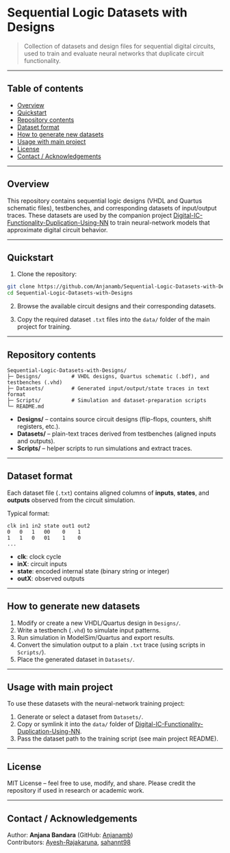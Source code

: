 # Sequential Logic Datasets with Designs

> Collection of datasets and design files for sequential digital circuits, used to train and evaluate neural networks that duplicate circuit functionality.

---

## Table of contents

- [Overview](#overview)  
- [Quickstart](#quickstart)  
- [Repository contents](#repository-contents)  
- [Dataset format](#dataset-format)  
- [How to generate new datasets](#how-to-generate-new-datasets)  
- [Usage with main project](#usage-with-main-project)  
- [License](#license)  
- [Contact / Acknowledgements](#contact--acknowledgements)

---

## Overview

This repository contains sequential logic designs (VHDL and Quartus schematic files), testbenches, and corresponding datasets of input/output traces. These datasets are used by the companion project [Digital-IC-Functionality-Duplication-Using-NN](https://github.com/Anjanamb/Digital-IC-Functionality-Duplication-Using-NN) to train neural-network models that approximate digital circuit behavior.

---

## Quickstart

1. Clone the repository:
```bash
git clone https://github.com/Anjanamb/Sequential-Logic-Datasets-with-Designs.git
cd Sequential-Logic-Datasets-with-Designs
```

2. Browse the available circuit designs and their corresponding datasets.

3. Copy the required dataset `.txt` files into the `data/` folder of the main project for training.

---

## Repository contents

```
Sequential-Logic-Datasets-with-Designs/
├─ Designs/          # VHDL designs, Quartus schematic (.bdf), and testbenches (.vhd)
├─ Datasets/         # Generated input/output/state traces in text format
├─ Scripts/          # Simulation and dataset-preparation scripts
└─ README.md
```

- **Designs/** – contains source circuit designs (flip-flops, counters, shift registers, etc.).  
- **Datasets/** – plain-text traces derived from testbenches (aligned inputs and outputs).  
- **Scripts/** – helper scripts to run simulations and extract traces.

---

## Dataset format

Each dataset file (`.txt`) contains aligned columns of **inputs**, **states**, and **outputs** observed from the circuit simulation.

Typical format:
```
clk in1 in2 state out1 out2
0   0   1   00    0    1
1   1   0   01    1    0
...
```

- **clk**: clock cycle  
- **inX**: circuit inputs  
- **state**: encoded internal state (binary string or integer)  
- **outX**: observed outputs

---

## How to generate new datasets

1. Modify or create a new VHDL/Quartus design in `Designs/`.  
2. Write a testbench (`.vhd`) to simulate input patterns.  
3. Run simulation in ModelSim/Quartus and export results.  
4. Convert the simulation output to a plain `.txt` trace (using scripts in `Scripts/`).  
5. Place the generated dataset in `Datasets/`.

---

## Usage with main project

To use these datasets with the neural-network training project:

1. Generate or select a dataset from `Datasets/`.  
2. Copy or symlink it into the `data/` folder of [Digital-IC-Functionality-Duplication-Using-NN](https://github.com/Anjanamb/Digital-IC-Functionality-Duplication-Using-NN).  
3. Pass the dataset path to the training script (see main project README).

---

## License

MIT License – feel free to use, modify, and share. Please credit the repository if used in research or academic work.

---

## Contact / Acknowledgements

Author: **Anjana Bandara** (GitHub: [Anjanamb](https://github.com/Anjanamb))  
Contributors: [Ayesh-Rajakaruna](https://github.com/Ayesh-Rajakaruna), [sahannt98](https://github.com/sahannt98)
